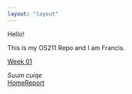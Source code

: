 ```yaml
---
layout: "layout"
---
```


Hello!

This is my OS211 Repo and I am Francis.


[Week 01](w01.md)


<i>Suum cuiqe</i><br>[Home](GitHubPages/)[Report](REPORT/)
